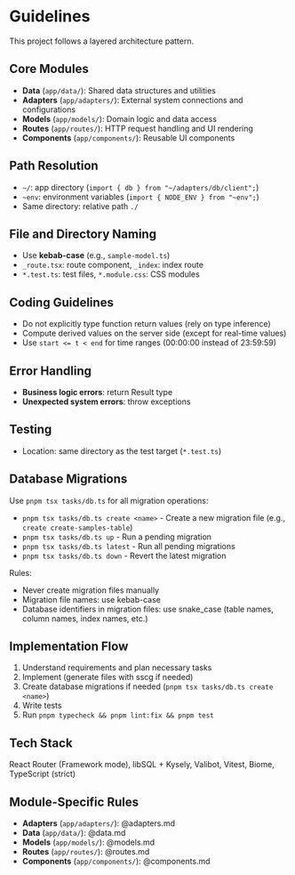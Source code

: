 # Guidelines

This project follows a layered architecture pattern.

## Core Modules

- **Data** (`app/data/`): Shared data structures and utilities
- **Adapters** (`app/adapters/`): External system connections and configurations
- **Models** (`app/models/`): Domain logic and data access
- **Routes** (`app/routes/`): HTTP request handling and UI rendering
- **Components** (`app/components/`): Reusable UI components

## Path Resolution

- `~/`: app directory (`import { db } from "~/adapters/db/client";`)
- `~env`: environment variables (`import { NODE_ENV } from "~env";`)
- Same directory: relative path `./`

## File and Directory Naming

- Use **kebab-case** (e.g., `sample-model.ts`)
- `_route.tsx`: route component, `_index`: index route
- `*.test.ts`: test files, `*.module.css`: CSS modules

## Coding Guidelines

- Do not explicitly type function return values (rely on type inference)
- Compute derived values on the server side (except for real-time values)
- Use `start <= t < end` for time ranges (00:00:00 instead of 23:59:59)

## Error Handling

- **Business logic errors**: return Result type
- **Unexpected system errors**: throw exceptions

## Testing

- Location: same directory as the test target (`*.test.ts`)

## Database Migrations

Use `pnpm tsx tasks/db.ts` for all migration operations:

- `pnpm tsx tasks/db.ts create <name>` - Create a new migration file (e.g., `create create-samples-table`)
- `pnpm tsx tasks/db.ts up` - Run a pending migration
- `pnpm tsx tasks/db.ts latest` - Run all pending migrations
- `pnpm tsx tasks/db.ts down` - Revert the latest migration

Rules:

- Never create migration files manually
- Migration file names: use kebab-case
- Database identifiers in migration files: use snake_case (table names, column names, index names, etc.)

## Implementation Flow

1. Understand requirements and plan necessary tasks
2. Implement (generate files with sscg if needed)
3. Create database migrations if needed (`pnpm tsx tasks/db.ts create <name>`)
4. Write tests
5. Run `pnpm typecheck && pnpm lint:fix && pnpm test`

## Tech Stack

React Router (Framework mode), libSQL + Kysely, Valibot, Vitest, Biome, TypeScript (strict)

## Module-Specific Rules

- **Adapters** (`app/adapters/`): @adapters.md
- **Data** (`app/data/`): @data.md
- **Models** (`app/models/`): @models.md
- **Routes** (`app/routes/`): @routes.md
- **Components** (`app/components/`): @components.md
